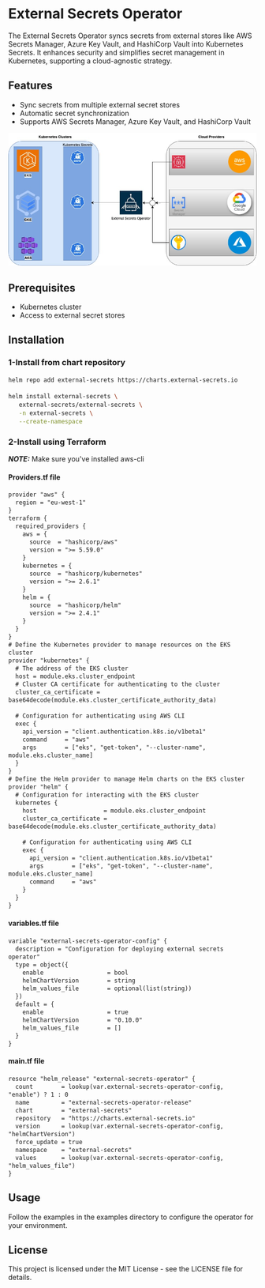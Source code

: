 # External Secrets Operator

The External Secrets Operator syncs secrets from external stores like AWS Secrets Manager, Azure Key Vault, and HashiCorp Vault into Kubernetes Secrets. It enhances security and simplifies secret management in Kubernetes, supporting a cloud-agnostic strategy.

## Features

- Sync secrets from multiple external secret stores
- Automatic secret synchronization
- Supports AWS Secrets Manager, Azure Key Vault, and HashiCorp Vault

![Diagram of the External Secrets Operator](images/expernal-secret-operator.jpg)

## Prerequisites

- Kubernetes cluster
- Access to external secret stores

## Installation

### 1-Install from chart repository

```bash
helm repo add external-secrets https://charts.external-secrets.io

helm install external-secrets \
   external-secrets/external-secrets \
   -n external-secrets \
   --create-namespace
```

### 2-Install using Terraform
**_NOTE:_**  Make sure you've installed aws-cli 
#### Providers.tf file

```
provider "aws" {
  region = "eu-west-1"
}
terraform {
  required_providers {
    aws = {
      source  = "hashicorp/aws"
      version = ">= 5.59.0"
    }
    kubernetes = {
      source  = "hashicorp/kubernetes"
      version = ">= 2.6.1"
    }
    helm = {
      source  = "hashicorp/helm"
      version = ">= 2.4.1"
    }
  }
}
# Define the Kubernetes provider to manage resources on the EKS cluster
provider "kubernetes" {
  # The address of the EKS cluster
  host = module.eks.cluster_endpoint
  # Cluster CA certificate for authenticating to the cluster
  cluster_ca_certificate = base64decode(module.eks.cluster_certificate_authority_data)

  # Configuration for authenticating using AWS CLI
  exec {
    api_version = "client.authentication.k8s.io/v1beta1"
    command     = "aws"
    args        = ["eks", "get-token", "--cluster-name", module.eks.cluster_name]
  }
}
# Define the Helm provider to manage Helm charts on the EKS cluster
provider "helm" {
  # Configuration for interacting with the EKS cluster
  kubernetes {
    host                   = module.eks.cluster_endpoint
    cluster_ca_certificate = base64decode(module.eks.cluster_certificate_authority_data)

    # Configuration for authenticating using AWS CLI
    exec {
      api_version = "client.authentication.k8s.io/v1beta1"
      args        = ["eks", "get-token", "--cluster-name", module.eks.cluster_name]
      command     = "aws"
    }
  }
}
```
#### variables.tf file

```
variable "external-secrets-operator-config" {
  description = "Configuration for deploying external secrets operator"
  type = object({
    enable                  = bool
    helmChartVersion        = string
    helm_values_file        = optional(list(string))
  })
  default = {
    enable                  = true
    helmChartVersion        = "0.10.0"
    helm_values_file        = []
  }
}
```
#### main.tf file
```
resource "helm_release" "external-secrets-operator" {
  count        = lookup(var.external-secrets-operator-config, "enable") ? 1 : 0
  name         = "external-secrets-operator-release"
  chart        = "external-secrets"
  repository   = "https://charts.external-secrets.io"
  version      = lookup(var.external-secrets-operator-config, "helmChartVersion")
  force_update = true
  namespace    = "external-secrets"
  values       = lookup(var.external-secrets-operator-config, "helm_values_file")
}
```
## Usage

Follow the examples in the examples directory to configure the operator for your environment.


## License
This project is licensed under the MIT License - see the LICENSE file for details.
